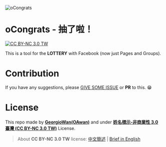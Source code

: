 ![oCongrats](http://i.imgur.com/aBVlpnm.png?1)

# oCongrats - 抽了啦！
[![CC BY-NC 3.0 TW](https://img.shields.io/badge/license-CC%20BY--NC%203.0-blue.svg)](https://creativecommons.org/licenses/by-nc/3.0/tw/legalcode)

This is a tool for the **LOTTERY** with Facebook (now just Pages and Groups).

# Contribution

If you have any suggestions, please [GIVE SOME ISSUE](https://github.com/GeorgioWan/react-impressjs/issues) or **PR** to this. :grin:

# License

This repo made by [**GeorgioWan(OAwan)**](https://github.com/GeorgioWan) and under [**姓名標示-非商業性 3.0 臺灣 (CC BY-NC 3.0 TW)**](https://creativecommons.org/licenses/by-nc/3.0/tw/legalcode) License.

> About **CC BY-NC 3.0 TW** license: [中文簡述](https://creativecommons.org/licenses/by-nc/3.0/tw/) | [Brief in English](https://creativecommons.org/licenses/by-nc/3.0/tw/deed.en)
